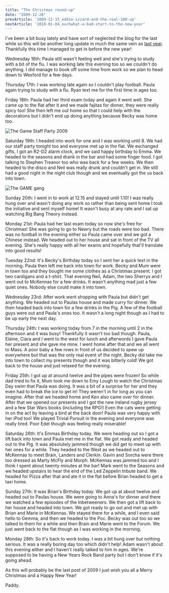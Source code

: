 ```yaml
---
title: "The Christmas round-up"
date: "2009-12-28"
prevArticle: '2009-12-15_eddie-izzard-and-the-real-100-up'
nextArticle: '2010-01-04_ouchwhat-a-bad-start-to-the-new-year'
---
```

I've been a bit busy lately and have sort of neglected the blog for the last while so this will be another long update in much the same vein as [last year](http://paddy1138.blogspot.com/2009/01/merry-christmas-and-happy-new-year.html). Thankfully this time I managed to get in before the new year!

Wednesday 16th: Paula still wasn't feeling well and she's trying to study with a bit of the flu. I was working late this evening too so we couldn't do anything. I did manage to book off some time from work so we plan to head down to Wexford for a few days.

Thursday 17th: I was working late again so I couldn't play football. Paula again trying to study with a flu. Ryan text me for the first time in ages too.

Friday 18th: Paula had her third exam today and again it went well. She came up to the flat after it and we made fajitas for dinner, they were really spicy too! She then left me out home so that I could help with the decorations but I didn't end up doing anything because Becky was home too.

![The Game Staff Party 2009](/images/game_party_2009.jpg "The Game Staff Party 2009")

Saturday 19th: I headed into work for one and I was working until 8. We had our staff party tonight too and everyone met up in the flat. We exchanged gifts, I got an R2-D2 alarm clock, and we said happy birthday to Emma. We headed to the seasons and drank in the bar and had some finger food. I got talking to Stephen Treanor too who was back for a few weeks. We then headed to the disco and Neil was really drunk and couldn't get in. We still had a good night in the night club though and we eventually got the us back into town.

![The GAME gang](/images/PC200395.JPG "The old put the camera on the floor trick")

Sunday 20th: I went in to work at 12.15 and stayed until 1.10! I was really hung over and wasn't doing any work so rather than being sent home I took the initiative and sent myself home! It wasn't busy at any rate and I sat up watching Big Bang Theory instead.

Monday 21st: Paula had her last exam today so now she's free for Christmas! She was going to go to Newry but the roads were too bad. There was no football in the evening either so Paula came over and we got a Chinese instead. We headed out to her house and sat in front of the TV all evening. She's really happy with all her exams and hopefully that'll translate into good results!

Tuesday 22nd: It's Becky's Birthday today so I sent her a quick text in the morning. Paula then left me back into town for work. Becky and Mum were in town too and they bought me some clothes as a Christmas present. I got two cardigans and a t-shirt. That evening Neil, Adam, the two Sherrys and I went out to McKennas for a few drinks. It wasn't anything mad just a few quiet ones. Nobody else could make it into town.

Wednesday 23rd: After work went shopping with Paula but didn't get anything. We headed out to Paulas house and made curry for dinner. We then headed back into town for a few drinks in the Pig. A few of the football guys were out and Paula's ones too. It wasn't a long night though as I had to be up early the next day.

Thursday 24th: I was working today from 7 in the morning until 2 in the afternoon and it was busy! Thankfully it wasn't too bad though. Paula, Elaine, Ciara and I went to the west for lunch and afterwords I gave Paula her present and she gave me mine. I went home after that and we all went to Mass. A poor baby a few rows in front of us decided to spew up everywhere but that was the only real event of the night. Becky did take me into town to collect my presents though and it was bitterly cold! We got back to the house and just relaxed for the evening.

Friday 25th: I got up at around twelve and the pipes were frozen! So while dad tried to fix it, Mum took me down to Emy Lough to watch the Christmas Day swim that Paula was doing. It was a bit of a surprise for her and they even had to break the ice to get in! They weren't in for long as you can imagine. After that we headed home and Ken also came over for dinner. After that we opened our presents and I got the new Ireland rugby jersey and a few Star Wars books (including the RPG!) Even the cats were getting in on the act by leaving a bird at the back door! Paula was very happy with her iPod too! We played Trivial Pursuit in the evening and everyone was really tired. Poor Edel though was feeling really miserable!

Saturday 26th: It's Emmas Birthday today. We were heading out so I got a lift back into town and Paula met me in the flat. We got ready and headed out to the Pig. It was absolutely jammed though we did get to meet up with her ones for a while. They headed to the West as we headed out to McKennas to meet Brain, Landers and Clerkin. Gavin and Sorcha were there too dressed as Marty McFly and Morph. McKennas was jammed too and I think I spent about twenty minutes at the bar! Mark went to the Seasons and we headed upstairs to hear the end of the Led Zeppelin tribute band. We headed for Pizza after that and ate it in the flat before Brian headed to get a taxi home.

Sunday 27th: It was Brian's Birthday today. We got up at about twelve and headed out to Paulas house. We were going to Anna's for dinner and there we watched a few episodes of the Inbetweeners. We then got a lift back to her house and headed into town. We got ready to go out and met up with Brian and Marie in McKennas. We stayed there for a while, and I even said hello to Gemma, and then we headed to the Poc. Becky was out too so we talked to them for a while and then Brain and Marie went to the Forum. We just went back to the flat though as I was working in the morning.

Monday 28th: So it's back to work today. I was a bit hung over but nothing serious. It was a really boring day too which didn't help! Adam wasn't about this evening either and I haven't really talked to him in ages. We're supposed to be having a New Years Rock Band party but I don't know if it's going ahead.

As this will probably be the last post of 2009 I just wish you all a Merry Christmas and a Happy New Year!

Paddy.